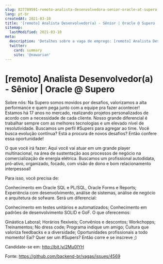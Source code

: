 ```yaml
---
slug: 827789591-remoto-analista-desenvolvedora-senior-oracle-at-supero
lang: pt-br
createdAt: 2021-03-10
title: '[remoto] Analista Desenvolvedor(a) - Sênior | Oracle @ Supero - Vaga de Emprego'
sitemap:
  lastModified: 2021-03-10
meta:
  description: 'Detalhes sobre a vaga de emprego: [remoto] Analista Desenvolvedor(a) - Sênior | Oracle @ Supero'
  twitter:
    card: summary
    site: '@nawarian'
---
```


# [remoto] Analista Desenvolvedor(a) - Sênior | Oracle @ Supero

Sobre nós:
Na Supero somos movidos por desafios, valorizamos a alta performance e quem pega junto com a equipe pra fazer acontecer! Estamos há 17 anos no mercado, realizando projetos personalizados de acordo com a necessidade de cada cliente. Nosso grande diferencial é trabalhar sempre com as melhores tecnologias e um elevado nível de resolutividade.
Buscamos um perfil #Supers para agregar ao time. Você busca evolução contínua? Está a procura de novos desafios? Então confere essa oportunidade!

O que você irá fazer:
Aqui você vai atuar em um grande player multinacional, na área de sustentação aos processos de negócio na comercialização de energia elétrica. Buscamos um profissional autodidata, pró-ativo, organizado, focado, com visão de dono e bom relacionamento interpessoal!

Para isso, você precisa de:

Conhecimento em Oracle SQL e PL/SQL, Oracle Forms e Reports;
Experiência com desenvolvimento, análise de sistemas, análise de negócio e arquitetura de sofware.
Será um diferencial:

Conhecimento em testes unitários e automatizados;
Conhecimento em padrões de desenvolvimento SOLID e GoF.
O que oferecemos:

Ginástica Laboral;
Horários flexíveis;
Convênios e descontos;
Workchopps;
Treinamentos;
No dress code;
Programa indique um amigo;
Cultura que valoriza feedbacks e a diversidade;
Oportunidades profissionais a todo momento!
Eai? Quer ser um #Supers? Então corre e se inscreve ;)

Candidate-se em: http://bit.ly/2Mu0IYH

Fonte: https://github.com/backend-br/vagas/issues/4569
